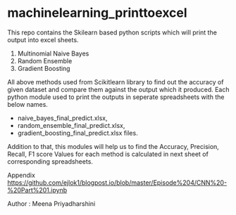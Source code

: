 # machinelearning_printtoexcel

This repo contains the Skilearn based python scripts which will print the output into excel sheets. 

1. Multinomial Naive Bayes
2. Random Ensemble
3. Gradient Boosting

All above methods used from Scikitlearn library to find out the accuracy of given dataset and compare them against the output which it produced. Each python module used to print the outputs in seperate spreadsheets with the below names. 

* naive_bayes_final_predict.xlsx,
* random_ensemble_final_predict.xlsx,
* gradient_boosting_final_predict.xlsx files.

Addition to that, this modules will help us to find the Accuracy, Precision, Recall, F1 score Values for each method is calculated in next sheet of corresponding spreadsheets.

Appendix
https://github.com/ejlok1/blogpost.io/blob/master/Episode%204/CNN%20-%20Part%201.ipynb

Author : Meena Priyadharshini
